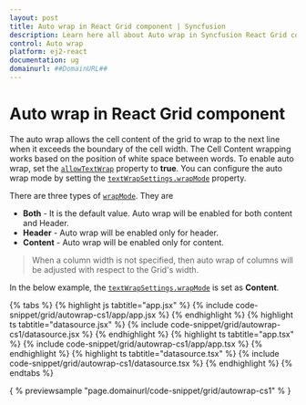 ```yaml
---
layout: post
title: Auto wrap in React Grid component | Syncfusion
description: Learn here all about Auto wrap in Syncfusion React Grid component of Syncfusion Essential JS 2 and more.
control: Auto wrap 
platform: ej2-react
documentation: ug
domainurl: ##DomainURL##
---
```


# Auto wrap in React Grid component

The auto wrap allows the cell content of the grid to wrap to the next line when it exceeds the boundary of the cell width. The Cell Content wrapping works based on the position of white space between words.
To enable auto wrap, set the [`allowTextWrap`](https://ej2.syncfusion.com/angular/documentation/api/grid/#allowtextwrap) property to **true**.
You can configure the auto wrap mode by setting the [`textWrapSettings.wrapMode`](https://ej2.syncfusion.com/angular/documentation/api/grid/textWrapSettings/#wrapmode) property.

There are three types of [`wrapMode`](https://ej2.syncfusion.com/angular/documentation/api/grid/textWrapSettings/#wrapmode). They are

* **Both** - It is the default value. Auto wrap will be enabled for both content and Header.
* **Header** - Auto wrap will be enabled only for header.
* **Content** - Auto wrap will be enabled only for content.

> When a column width is not specified, then auto wrap of columns will be adjusted with respect to the Grid's width.

In the below example, the [`textWrapSettings.wrapMode`](https://ej2.syncfusion.com/angular/documentation/api/grid/textWrapSettings/#wrapmode) is set as **Content**.

{% tabs %}
{% highlight js tabtitle="app.jsx" %}
{% include code-snippet/grid/autowrap-cs1/app/app.jsx %}
{% endhighlight %}
{% highlight ts tabtitle="datasource.jsx" %}
{% include code-snippet/grid/autowrap-cs1/datasource.jsx %}
{% endhighlight %}
{% highlight ts tabtitle="app.tsx" %}
{% include code-snippet/grid/autowrap-cs1/app/app.tsx %}
{% endhighlight %}
{% highlight ts tabtitle="datasource.tsx" %}
{% include code-snippet/grid/autowrap-cs1/datasource.tsx %}
{% endhighlight %}
{% endtabs %}

{ % previewsample "page.domainurl/code-snippet/grid/autowrap-cs1" % }